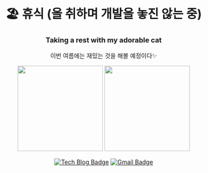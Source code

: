 <div align=center>
  
# 🏖 휴식 (을 취하며 개발을 놓진 않는 중)
### Taking a rest with my adorable cat
 
이번 여름에는 재밌는 것을 해볼 예정이다✨

<img src="https://user-images.githubusercontent.com/37680108/87256621-469a1980-c4cf-11ea-98d2-3bb47221913f.png" height="200" > <img src="https://user-images.githubusercontent.com/37680108/87256656-95e04a00-c4cf-11ea-8d3d-4d7d207bcc2b.png" height="200">

[![Tech Blog Badge](http://img.shields.io/badge/-Tech%20blog-black?style=flat-square&logo=github&link=https://euzl.github.io/)](https://euzl.github.io/)  [![Gmail Badge](https://img.shields.io/badge/Gmail-d14836?style=flat-square&logo=Gmail&logoColor=white&link=mailto:dldbwls1025@gmail.com)](mailto:dldbwls1025@gmail.com)
  
</div>


<!--
**euzl/euzl** is a ✨ _special_ ✨ repository because its `README.md` (this file) appears on your GitHub profile.

Here are some ideas to get you started:

- 🔭 I’m currently working on ...
- 🌱 I’m currently learning ...
- 👯 I’m looking to collaborate on ...
- 🤔 I’m looking for help with ...
- 💬 Ask me about ...
- 📫 How to reach me: ...
- 😄 Pronouns: ...
- ⚡ Fun fact: ...
-->
